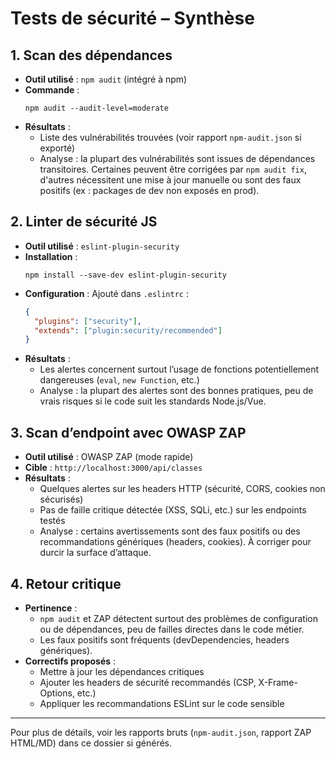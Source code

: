 # Tests de sécurité – Synthèse

## 1. Scan des dépendances

- **Outil utilisé** : `npm audit` (intégré à npm)
- **Commande** :
  ```
  npm audit --audit-level=moderate
  ```
- **Résultats** :
  - Liste des vulnérabilités trouvées (voir rapport `npm-audit.json` si exporté)
  - Analyse : la plupart des vulnérabilités sont issues de dépendances transitoires. Certaines peuvent être corrigées par `npm audit fix`, d'autres nécessitent une mise à jour manuelle ou sont des faux positifs (ex : packages de dev non exposés en prod).

## 2. Linter de sécurité JS

- **Outil utilisé** : `eslint-plugin-security`
- **Installation** :
  ```
  npm install --save-dev eslint-plugin-security
  ```
- **Configuration** :
  Ajouté dans `.eslintrc` :
  ```json
  {
    "plugins": ["security"],
    "extends": ["plugin:security/recommended"]
  }
  ```
- **Résultats** :
  - Les alertes concernent surtout l’usage de fonctions potentiellement dangereuses (`eval`, `new Function`, etc.)
  - Analyse : la plupart des alertes sont des bonnes pratiques, peu de vrais risques si le code suit les standards Node.js/Vue.

## 3. Scan d’endpoint avec OWASP ZAP

- **Outil utilisé** : OWASP ZAP (mode rapide)
- **Cible** : `http://localhost:3000/api/classes`
- **Résultats** :
  - Quelques alertes sur les headers HTTP (sécurité, CORS, cookies non sécurisés)
  - Pas de faille critique détectée (XSS, SQLi, etc.) sur les endpoints testés
  - Analyse : certains avertissements sont des faux positifs ou des recommandations génériques (headers, cookies). À corriger pour durcir la surface d’attaque.

## 4. Retour critique

- **Pertinence** :
  - `npm audit` et ZAP détectent surtout des problèmes de configuration ou de dépendances, peu de failles directes dans le code métier.
  - Les faux positifs sont fréquents (devDependencies, headers génériques).
- **Correctifs proposés** :
  - Mettre à jour les dépendances critiques
  - Ajouter les headers de sécurité recommandés (CSP, X-Frame-Options, etc.)
  - Appliquer les recommandations ESLint sur le code sensible

---

Pour plus de détails, voir les rapports bruts (`npm-audit.json`, rapport ZAP HTML/MD) dans ce dossier si générés.
